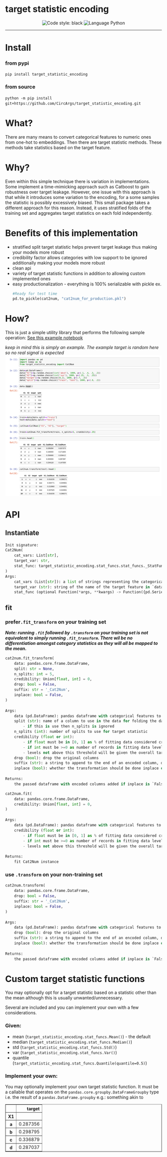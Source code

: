 # target statistic encoding

<div align="center">
<img alt="Code style: black" src="https://img.shields.io/badge/code%20style-black-000000.svg">
<img alt="Language Python" src="https://img.shields.io/badge/language-Python-blue">
</div>

---

# Install

### from pypi

`pip install target_statistic_encoding`

### from source

`python -m pip install git+https://github.com/CircArgs/target_statistic_encoding.git`

# What?

There are many means to convert categorical features to numeric ones from one-hot to embeddings. Then there are target statistic methods. These methods take statistics based on the target feature.

# Why?

Even within this simple technique there is variation in implementations. Some implement a time-mimicking approach such as Catboost to gain robustness over target leakage. However, one issue with this approach is that while it introduces some variation to the encoding, for a some samples the statistic is possibly excessively biased. This small package takes a different approach for this reason. Instead, it uses stratified folds of the training set and aggregates target statistics on each fold independently.

# Benefits of this implementation

- stratified split target statistic helps prevent target leakage thus making your models more robust
- credibility factor allows categories with low support to be ignored additionally making your models more robust
- clean api
- variety of target statistic functions in addition to allowing custom implemented ones
- easy productionalization - everything is 100% serializable with pickle
    ex. 
    ```python
    #Ready for test time
    pd.to_pickle(cat2num, "cat2num_for_production.pkl")
    ```

# How?

This is just a simple utility library that performs the following sample operation:
[See this example notebook](examples/example.ipynb)

_keep in mind this is simply an example. The example target is random here so no real signal is expected_
![example usage](assets/example.png)

# API

## Instantiate

```python
Init signature:
Cat2Num(
    cat_vars: List[str],
    target_var: str,
    stat_func: target_statistic_encoding.stat_funcs.stat_funcs._StatFunc = <function mean.<locals>.stat_func at 0x7fea58a85950>,
)
Args:
    cat_vars (List[str]): a list of strings representing the categorical features to be encoded
    target_var (str): string of the name of the target feature in `data`
    stat_func (optional Function(*args, **kwargs) -> Function({pd.Series, pd.DataFrameGroupBy}) -> {float, pd.Series})): function which returns a closure to aggregate statistics over target - default stat_funcs.mean()
```

## fit

### prefer`.fit_transform` on your training set

**_Note: running `.fit` followed by `.transform` on your training set is not equivalent to simply running `.fit_transform`. There wil be no differentiation amongst category statistics as they will all be mapped to the mean._**

```python
cat2num.fit_transform(
    data: pandas.core.frame.DataFrame,
    split: str = None,
    n_splits: int = 5,
    credibility: Union[float, int] = 0,
    drop: bool = False,
    suffix: str = '_Cat2Num',
    inplace: bool = False,
)

Args:
    data (pd.DataFrame): pandas dataframe with categorical features to convert to numeric target statistic
    split (str): name of a column to use in the data for folding the data.
        - if this is use then n_splits is ignored
    n_splits (int): number of splits to use for target statistic
    credibility (float or int):
        - if float must be in [0, 1] as % of fitting data considered credible to fit statistic to
        - if int must be >=0 as number of records in fitting data level must exist within to be credible
        - levels not above this threshold will be given the overall target mean
    drop (bool): drop the original columns
    suffix (str): a string to append to the end of an encoded column, default `'_Cat2Num'`
    inplace (bool): whether the transformation should be done inplace or return the transformed data, default `False`

Returns:
    the passed dataframe with encoded columns added if inplace is `False` else `None`
```

```python
cat2num.fit(
    data: pandas.core.frame.DataFrame,
    credibility: Union[float, int] = 0,
)

Args:
    data (pd.DataFrame): pandas dataframe with categorical features to fit numeric target statistic from
    credibility (float or int):
        - if float must be in [0, 1] as % of fitting data considered credible to fit statistic to
        - if int must be >=0 as number of records in fitting data level must exist within to be credible
        - levels not above this threshold will be given the overall target mean

Returns:
    fit Cat2Num instance
```

### use `.transform` on your **non-training** set

```python
cat2num.transform(
    data: pandas.core.frame.DataFrame,
    drop: bool = False,
    suffix: str = '_Cat2Num',
    inplace: bool = False,
)

Args:
    data (pd.DataFrame): pandas dataframe with categorical features to convert to numeric target statistic
    drop (bool): drop the original columns
    suffix (str): a string to append to the end of an encoded column, default `'_Cat2Num'`
    inplace (bool): whether the transformation should be done inplace or return the transformed data, default `False`

Returns:
    the passed dataframe with encoded columns added if inplace is `False` else `None`
```

# Custom target statistic functions

You may optionally opt for a target statistic based on a statistic other than the mean although this is usually unwanted/unnecessary.

Several are included and you can implement your own with a few considerations.

### Given:

- mean (`target_statistic_encoding.stat_funcs.Mean()`) - the default
- median (`target_statistic_encoding.stat_funcs.Median()`)
- std (`target_statistic_encoding.stat_funcs.Std()`)
- var (`target_statistic_encoding.stat_funcs.Var()`)
- quantile (`target_statistic_encoding.stat_funcs.Quantile(quantile=0.5)`)

### Implement your own:

You may optionally implement your own target statistic function. It must be a callable that operates on the `pandas.core.groupby.DataFrameGroupby` type i.e. the result of a `pandas.DataFrame.groupby` e.g.: something akin to

<table border="1" class="dataframe">  <thead>    <tr style="text-align: right;">      <th></th>      <th>target</th>    </tr>    <tr>      <th>X1</th>      <th></th>    </tr>  </thead>  <tbody>    <tr>      <th>a</th>      <td>0.287356</td>    </tr>    <tr>      <th>b</th>      <td>0.298795</td>    </tr>    <tr>      <th>c</th>      <td>0.336879</td>    </tr>    <tr>      <th>d</th>      <td>0.287037</td>    </tr>  </tbody></table>

